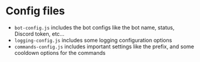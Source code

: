 # Config files
- `bot-config.js` includes the bot configs like the bot name, status, Discord token, etc...
- `logging-config.js` includes some logging configuration options
- `commands-config.js` includes important settings like the prefix, and some cooldown options for the commands
